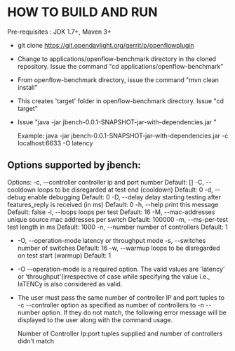 HOW TO BUILD AND RUN
====================


Pre-requisites : JDK 1.7+, Maven 3+

- git clone https://git.opendaylight.org/gerrit/p/openflowplugin

- Change to applications/openflow-benchmark directory in the cloned repository. Issue the command "cd applications/openflow-benchmark"

- From openflow-benchmark directory, issue the command "mvn clean install"

- This creates 'target' folder in openflow-benchmark directory. Issue "cd target"

- Issue "java -jar jbench-0.0.1-SNAPSHOT-jar-with-dependencies.jar <options for jbench program>"

  Example: java -jar jbench-0.0.1-SNAPSHOT-jar-with-dependencies.jar -c localhost:6633 -O latency


Options supported by jbench:
----------------------------
Options:
    -c, --controller       controller ip and port number
                           Default: []
    -C, --cooldown         loops to be disregarded at test end (cooldown)
                           Default: 0
    -d, --debug            enable debugging
                           Default: 0
    -D, --delay            delay starting testing after features_reply is
                           received (in ms)
                           Default: 0
    -h, --help             print this message
                           Default: false
    -l, --loops            loops per test
                           Default: 16
    -M, --mac-addresses    unique source mac addresses per switch
                           Default: 100000
    -m, --ms-per-test      test length in ms
                           Default: 1000
    -n, --number           number of controllers
                           Default: 1
  * -O, --operation-mode   latency or throughput mode
    -s, --switches         number of switches
                           Default: 16
    -w, --warmup           loops to be disregarded on test start (warmup)
                           Default: 1

- -O --operation-mode is a required option. The valid values are 'latency' or 'throughput'(irrespective of case while specifying the value i.e., laTENCy is also considered as valid.

- The user must  pass the same number of controller IP and port tuples to -c --controller option as specified as number of controllers to -n --number option. If they do not
  match, the following error message will be displayed to the user along with the command usage.

  Number of Controller Ip:port tuples supplied and number of controllers didn't match
